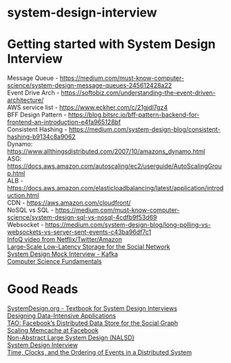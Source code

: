# system-design-interview


# Getting started with System Design Interview

Message Queue - https://medium.com/must-know-computer-science/system-design-message-queues-245612428a22 <br/>
Event Drive Arch - https://softobiz.com/understanding-the-event-driven-architecture/<br/>
AWS service list - https://www.eckher.com/c/21gjdl7gz4 <br/>
BFF Design Pattern - https://blog.bitsrc.io/bff-pattern-backend-for-frontend-an-introduction-e4fa965128bf <br/>
Consistent Hashing - https://medium.com/system-design-blog/consistent-hashing-b9134c8a9062 <br/>
Dynamo: https://www.allthingsdistributed.com/2007/10/amazons_dynamo.html <br/>
ASG: https://docs.aws.amazon.com/autoscaling/ec2/userguide/AutoScalingGroup.html <br/>
ALB - https://docs.aws.amazon.com/elasticloadbalancing/latest/application/introduction.html <br/>
CDN - https://aws.amazon.com/cloudfront/<br/>
NoSQL vs SQL - https://medium.com/must-know-computer-science/system-design-sql-vs-nosql-4cdfb9f53d69<br/>
Websocket - https://medium.com/system-design-blog/long-polling-vs-websockets-vs-server-sent-events-c43ba96df7c1<br/>
[InfoQ video from Netflix/Twitter/Amazon](https://www.youtube.com/user/MarakanaTechTV) <br/>
[Large-Scale Low-Latency Storage for the Social Network](https://www.youtube.com/watch?v=5RfFhMwRAic) <br/>
[System Design Mock Interview - Kafka](https://www.youtube.com/watch?v=1VVptdoKIwU) <br/>
[Computer Science Fundamentals](https://medium.com/must-know-computer-science)<br/>

# Good Reads

[SystemDesign.org - Textbook for System Design Interviews](https://docs.google.com/document/d/1pOarvQbjzLd9tz5ZuxktyrYsZ41mbWba5_LUeFj65lI/edit#) <br/>
[Designing Data-Intensive Applications](https://dataintensive.net/buy.html) <br/>
[TAO: Facebook’s Distributed Data Store for the Social Graph](https://www.usenix.org/conference/atc13/technical-sessions/presentation/bronson) <br/>
[Scaling Memcache at Facebook](https://www.usenix.org/conference/nsdi13/technical-sessions/presentation/nishtala) <br/>
[Non-Abstract Large System Design (NALSD)](https://sre.google/workbook/non-abstract-design/) <br/>
[System Design Interview](https://bytebytego.com/courses/system-design-interview/foreword) <br/>
[Time, Clocks, and the Ordering of Events in a Distributed System](https://lamport.azurewebsites.net/pubs/time-clocks.pdf) <br/>
